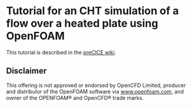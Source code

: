 # Tutorial for an CHT simulation of a flow over a heated plate using OpenFOAM

This tutorial is described in the [preCICE wiki](https://github.com/precice/openfoam-adapter/wiki/Tutorial-for-CHT:-Flow-over-a-heated-plate).

## Disclaimer

This offering is not approved or endorsed by OpenCFD Limited, producer and distributor of the OpenFOAM software via www.openfoam.com, and owner of the OPENFOAM® and OpenCFD® trade marks.
